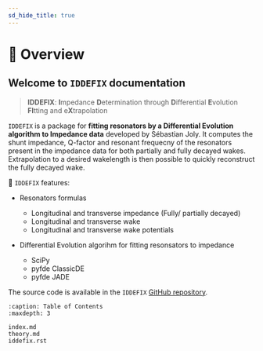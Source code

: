 ```yaml
---
sd_hide_title: true
---
```

# 🔎 Overview

## Welcome to `IDDEFIX` documentation

> **IDDEFIX**: **I**mpedance **D**etermination through **D**ifferential **E**volution **FI**tting and e**X**trapolation

`IDDEFIX` is a package for **fitting resonators by a Differential Evolution algorithm to Impedance data** developed by Sébastian Joly. It computes the shunt impedance, Q-factor and resonant frequecny of the resonators present in the impedance data for both partially and fully decayed wakes. Extrapolation to a desired wakelength is then possible to quickly reconstruct the fully decayed wake.


🚀 `IDDEFIX` features:

* Resonators formulas
    * Longitudinal and transverse impedance (Fully/ partially decayed)
    * Longitudinal and transverse wake
    * Longitudinal and transverse wake potentials

* Differential Evolution algorihm for fitting resonsators to impedance
    * SciPy
    * pyfde ClassicDE
    * pyfde JADE


The source code is available in the `IDDEFIX` [GitHub repository](https://github.com/ImpedanCEI/IDDEFIX).

```{toctree} 
:caption: Table of Contents
:maxdepth: 3

index.md
theory.md
iddefix.rst
```